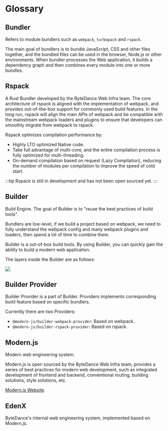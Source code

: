 # Glossary

## Bundler

Refers to module bundlers such as `webpack`, `turbopack` and `rspack`.

The main goal of bundlers is to bundle JavaScript, CSS and other files together, and the bundled files can be used in the browser, Node.js or other environments. When bundler processes the Web application, it builds a dependency graph and then combines every module into one or more bundles.

## Rspack

A Rust Bundler developed by the ByteDance Web Infra team. The core architecture of rspack is aligned with the implementation of webpack, and provides out-of-the-box support for commonly used build features. In the long run, rspack will align the main APIs of webpack and be compatible with the mainstream webpack loaders and plugins to ensure that developers can smoothly migrate from webpack to rspack.

Rspack optimizes compilation performance by:

- Highly LTO optimized Native code.
- Take full advantage of multi-core, and the entire compilation process is fully optimized for multi-threading.
- On-demand compilation based on request (Lazy Compilation), reducing the number of modules per compilation to improve the speed of cold start.

:::tip
Rspack is still in development and has not been open sourced yet.
:::

## Builder

Build Engine. The goal of Builder is to "reuse the best practices of build tools".

Bundlers are low-level, if we build a project based on webpack, we need to fully understand the webpack config and many webpack plugins and loaders, then spend a lot of time to combine them.

Builder is a out-of-box build tools. By using Builder, you can quickly gain the ability to build a modern web application.

The layers inside the Builder are as follows:

![](https://lf3-static.bytednsdoc.com/obj/eden-cn/zq-uylkvT/ljhwZthlaukjlkulzlp/builder-struct-10092.png)

## Builder Provider

Builder Provider is a part of Builder. Providers implements corresponding build feature based on specific bundlers.

Currently there are two Providers:

- `@modern-js/builder-webpack-provider`: Based on webpack.
- `@modern-js/builder-rspack-provider`: Based on rspack.

## Modern.js

Modern web engineering system.

Modern.js is open sourced by the ByteDance Web Infra team, provides a series of best practices for modern web development, such as integrated development of frontend and backend, conventional routing, building solutions, style solutions, etc.

[Modern.js Website](https://modernjs.dev/).

## EdenX

ByteDance's internal web engineering system, implemented based on Modern.js.

